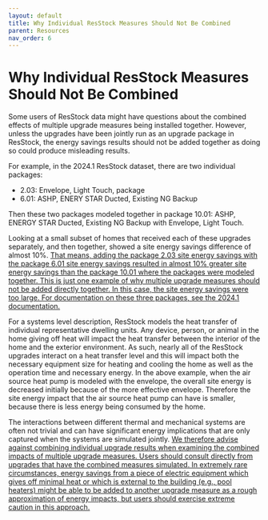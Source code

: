 ```yaml
---
layout: default
title: Why Individual ResStock Measures Should Not Be Combined
parent: Resources
nav_order: 6
---
```


# Why Individual ResStock Measures Should Not Be Combined

Some users of ResStock data might have questions about the combined effects of multiple upgrade measures being installed together. However, unless the upgrades have been jointly run as an upgrade package in ResStock, the energy savings results should not be added together as doing so could produce misleading results.

For example, in the 2024.1 ResStock dataset, there are two individual packages:
- 2.03: Envelope, Light Touch, package
- 6.01: ASHP, ENERY STAR Ducted, Existing NG Backup

Then these two packages modeled together in package 10.01: ASHP, ENERGY STAR Ducted, Existing NG Backup with Envelope, Light Touch.

Looking at a small subset of homes that received each of these upgrades separately, and then together, showed a site energy savings difference of almost 10%. <ins> That means, adding the package 2.03 site energy savings with the package 6.01 site energy savings resulted in almost 10% greater site energy savings than the package 10.01 where the packages were modeled together. <ins> This is just one example of why multiple upgrade measures should not be added directly together. In this case, the site energy savings were too large. For documentation on these three packages, see the [2024.1 documentation](https://www.nrel.gov/docs/fy24osti/88109.pdf).

For a systems level description, ResStock models the heat transfer of individual representative dwelling units. Any device, person, or animal in the home giving off heat will impact the heat transfer between the interior of the home and the exterior environment. As such, nearly all of the ResStock upgrades interact on a heat transfer level and this will impact both the necessary equipment size for heating and cooling the home as well as the operation time and necessary energy. In the above example, when the air source heat pump is modeled with the envelope, the overall site energy is decreased initially because of the more effective envelope. Therefore the site energy impact that the air source heat pump can have is smaller, because there is less energy being consumed by the home.

The interactions between different thermal and mechanical systems are often not trivial and can have significant energy implications that are only captured when the systems are simulated jointly. <ins> We therefore advise against combining individual upgrade results when examining the combined impacts of multiple upgrade measures. <ins> Users should consult directly from upgrades that have the combined measures simulated. In extremely rare circumstances, energy savings from a piece of electric equipment which gives off minimal heat or which is external to the building (e.g., pool heaters) might be able to be added to another upgrade measure as a rough approximation of energy impacts, but users should exercise extreme caution in this approach.